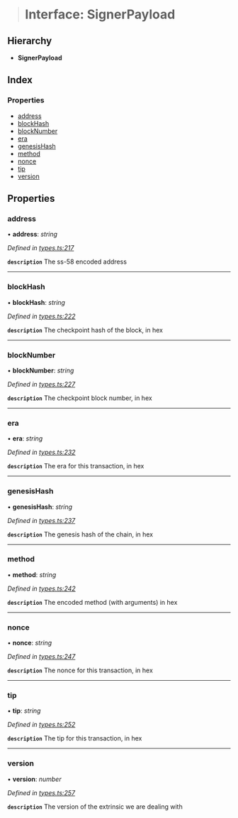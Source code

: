 > # Interface: SignerPayload

## Hierarchy

* **SignerPayload**

## Index

### Properties

* [address](_types_.signerpayload.md#address)
* [blockHash](_types_.signerpayload.md#blockhash)
* [blockNumber](_types_.signerpayload.md#blocknumber)
* [era](_types_.signerpayload.md#era)
* [genesisHash](_types_.signerpayload.md#genesishash)
* [method](_types_.signerpayload.md#method)
* [nonce](_types_.signerpayload.md#nonce)
* [tip](_types_.signerpayload.md#tip)
* [version](_types_.signerpayload.md#version)

## Properties

###  address

• **address**: *string*

*Defined in [types.ts:217](https://github.com/polkadot-js/api/blob/c7c76f6/packages/api/src/types.ts#L217)*

**`description`** The ss-58 encoded address

___

###  blockHash

• **blockHash**: *string*

*Defined in [types.ts:222](https://github.com/polkadot-js/api/blob/c7c76f6/packages/api/src/types.ts#L222)*

**`description`** The checkpoint hash of the block, in hex

___

###  blockNumber

• **blockNumber**: *string*

*Defined in [types.ts:227](https://github.com/polkadot-js/api/blob/c7c76f6/packages/api/src/types.ts#L227)*

**`description`** The checkpoint block number, in hex

___

###  era

• **era**: *string*

*Defined in [types.ts:232](https://github.com/polkadot-js/api/blob/c7c76f6/packages/api/src/types.ts#L232)*

**`description`** The era for this transaction, in hex

___

###  genesisHash

• **genesisHash**: *string*

*Defined in [types.ts:237](https://github.com/polkadot-js/api/blob/c7c76f6/packages/api/src/types.ts#L237)*

**`description`** The genesis hash of the chain, in hex

___

###  method

• **method**: *string*

*Defined in [types.ts:242](https://github.com/polkadot-js/api/blob/c7c76f6/packages/api/src/types.ts#L242)*

**`description`** The encoded method (with arguments) in hex

___

###  nonce

• **nonce**: *string*

*Defined in [types.ts:247](https://github.com/polkadot-js/api/blob/c7c76f6/packages/api/src/types.ts#L247)*

**`description`** The nonce for this transaction, in hex

___

###  tip

• **tip**: *string*

*Defined in [types.ts:252](https://github.com/polkadot-js/api/blob/c7c76f6/packages/api/src/types.ts#L252)*

**`description`** The tip for this transaction, in hex

___

###  version

• **version**: *number*

*Defined in [types.ts:257](https://github.com/polkadot-js/api/blob/c7c76f6/packages/api/src/types.ts#L257)*

**`description`** The version of the extrinsic we are dealing with